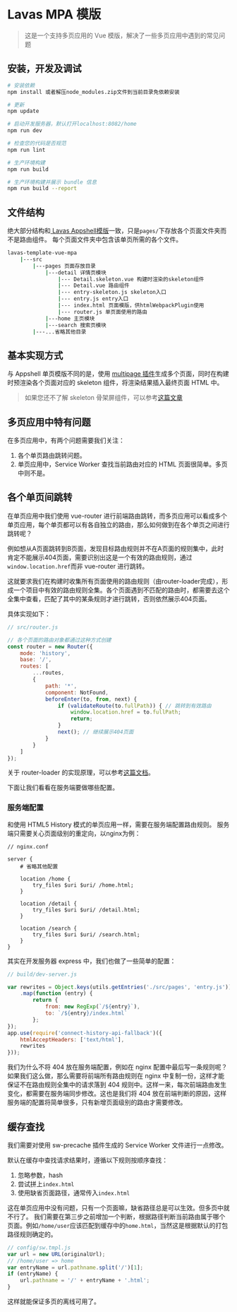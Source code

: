 # Lavas MPA 模版

> 这是一个支持多页应用的 Vue 模版，解决了一些多页应用中遇到的常见问题

## 安装，开发及调试 


``` bash
# 安装依赖
npm install 或者解压node_modules.zip文件到当前目录免依赖安装

# 更新
npm update

# 启动开发服务器，默认打开localhost:8082/home
npm run dev

# 检查您的代码是否规范
npm run lint

# 生产环境构建
npm run build

# 生产环境构建并展示 bundle 信息
npm run build --report
```

## 文件结构

绝大部分结构和[ Lavas Appshell模版](https://github.com/lavas-project/lavas-template-vue-appshell)一致，只是`pages/`下存放各个页面文件夹而不是路由组件。
每个页面文件夹中包含该单页所需的各个文件。
``` bash
lavas-template-vue-mpa
    |---src
        |---pages 页面存放目录
            |---detail 详情页模块
                |--- Detail.skeleton.vue 构建时渲染的skeleton组件
                |--- Detail.vue 路由组件
                |--- entry-skeleton.js skeleton入口
                |--- entry.js entry入口
                |--- index.html 页面模版，供htmlWebpackPlugin使用
                |--- router.js 单页面使用的路由
            |---home 主页模块
            |---search 搜索页模块
        |---...省略其他目录
```

## 基本实现方式

与 Appshell 单页模版不同的是，使用 [multipage 插件](https://github.com/mutualofomaha/multipage-webpack-plugin)生成多个页面，同时在构建时预渲染各个页面对应的 skeleton 组件，将渲染结果插入最终页面 HTML 中。

> 如果您还不了解 skeleton 骨架屏组件，可以参考[这篇文章](https://xiaoiver.github.io/coding/2017/07/30/%E4%B8%BAvue%E9%A1%B9%E7%9B%AE%E6%B7%BB%E5%8A%A0%E9%AA%A8%E6%9E%B6%E5%B1%8F.html)

## 多页应用中特有问题

在多页应用中，有两个问题需要我们关注：
1. 各个单页路由跳转问题。
2. 单页应用中，Service Worker 查找当前路由对应的 HTML 页面很简单。多页中则不是。

## 各个单页间跳转

在单页应用中我们使用 vue-router 进行前端路由跳转，而多页应用可以看成多个单页应用，每个单页都可以有各自独立的路由，那么如何做到在各个单页之间进行跳转呢？

例如想从A页面跳转到B页面，发现目标路由规则并不在A页面的规则集中，此时肯定不能展示404页面，需要识别出这是一个有效的路由规则，通过`window.location.href`而非 vue-router 进行跳转。

这就要求我们在构建时收集所有页面使用的路由规则（由router-loader完成），形成一个项目中有效的路由规则全集。各个页面遇到不匹配的路由时，都需要去这个全集中查看，匹配了其中的某条规则才进行跳转，否则依然展示404页面。

具体实现如下：
```js
// src/router.js

// 各个页面的路由对象都通过这种方式创建
const router = new Router({
    mode: 'history',
    base: '/',
    routes: [
        ...routes,
        {
            path: '*',
            component: NotFound,
            beforeEnter(to, from, next) {
                if (validateRoute(to.fullPath)) { // 跳转到有效路由
                    window.location.href = to.fullPath;
                    return;
                }
                next(); // 继续展示404页面
            }
        }
    ]
});
```

关于 router-loader 的实现原理，可以参考[这篇文档](https://lavas.baidu.com/guide/vue/doc/vue/webpack/router-loader)。

下面让我们看看在服务端要做哪些配置。

### 服务端配置

和使用 HTML5 History 模式的单页应用一样，需要在服务端配置路由规则。
服务端只需要关心页面级别的重定向，以nginx为例：
```
// nginx.conf

server {
    # 省略其他配置

    location /home {
        try_files $uri $uri/ /home.html;
    }

    location /detail {
        try_files $uri $uri/ /detail.html;
    }

    location /search {
        try_files $uri $uri/ /search.html;
    }
}
```

其实在开发服务器 express 中，我们也做了一些简单的配置：
```js
// build/dev-server.js

var rewrites = Object.keys(utils.getEntries('./src/pages', 'entry.js'))
    .map(function (entry) {
        return {
            from: new RegExp(`/${entry}`),
            to: `/${entry}/index.html`
        };
});
app.use(require('connect-history-api-fallback')({
    htmlAcceptHeaders: ['text/html'],
    rewrites
}));
```

我们为什么不将 404 放在服务端配置，例如在 nginx 配置中最后写一条规则呢？
如果我们这么做，那么需要将前端所有路由规则在 nginx 中复制一份，这样才能保证不在路由规则全集中的请求落到 404 规则中。这样一来，每次前端路由发生变化，都需要在服务端同步修改。这也是我们将 404 放在前端判断的原因，这样服务端的配置将简单很多，只有新增页面级别的路由才需要修改。

## 缓存查找

我们需要对使用 sw-precache 插件生成的 Service Worker 文件进行一点修改。

默认在缓存中查找请求结果时，遵循以下规则按顺序查找：
1. 忽略参数，hash
2. 尝试拼上`index.html`
3. 使用缺省页面路径，通常传入`index.html`

这在单页应用中没有问题，只有一个页面嘛，缺省路径总是可以生效。但多页中就不行了。
我们需要在第三步之前增加一个判断，根据路径判断当前路由属于哪个页面。例如`/home/user`应该匹配到缓存中的`home.html`，当然这是根据默认的打包路径规则确定的。

```js
// config/sw.tmpl.js
var url = new URL(originalUrl);
// /home/user => home
var entryName = url.pathname.split('/')[1];
if (entryName) {
    url.pathname = '/' + entryName + '.html';
}
```

这样就能保证多页的离线可用了。

